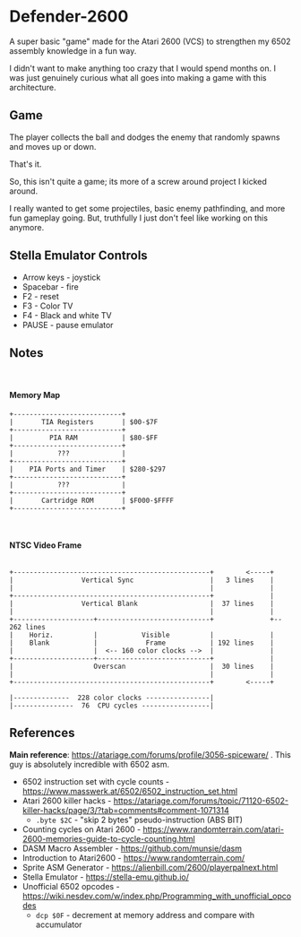 # Defender-2600

A super basic "game" made for the Atari 2600 (VCS) to strengthen my 6502 assembly knowledge in a fun way.

I didn't want to make anything too crazy that I would spend months on.
I was just genuinely curious what all goes into making a game with this architecture.


## Game
The player collects the ball and dodges the enemy that randomly spawns and moves up or down.

That's it.

So, this isn't quite a game; its more of a screw around project I kicked around.

I really wanted to get some projectiles, basic enemy pathfinding, and more fun gameplay going. 
But, truthfully I just don't feel like working on this anymore.



## Stella Emulator Controls
* Arrow keys - joystick
* Spacebar   - fire
* F2 - reset
* F3 - Color TV
* F4 - Black and white TV
* PAUSE - pause emulator


## Notes

<br>

#### Memory Map
```
+---------------------------+
|       TIA Registers       | $00-$7F
+---------------------------+
|         PIA RAM           | $80-$FF
+---------------------------+
|           ???             |
+---------------------------+
|    PIA Ports and Timer    | $280-$297
+---------------------------+
|           ???             |
+---------------------------+
|       Cartridge ROM       | $F000-$FFFF
+---------------------------+
```

<br>

#### NTSC Video Frame
```

+-------------------------------------------------+        <-----+
|                 Vertical Sync                   |   3 lines    |
|                                                 |              |
+-------------------------------------------------+              |
|                 Vertical Blank                  |  37 lines    |
|                                                 |              |
+--------------------+----------------------------+              +-- 262 lines
|    Horiz.          |           Visible          |              |
|    Blank           |            Frame           | 192 lines    |
|                    |  <-- 160 color clocks -->  |              |
+--------------------+----------------------------+              |
|                    Overscan                     |  30 lines    |
|                                                 |              |
+-------------------------------------------------+        <-----+

|--------------  228 color clocks ----------------|
|---------------  76  CPU cycles -----------------|

```


## References
**Main reference**: https://atariage.com/forums/profile/3056-spiceware/ . This guy is absolutely incredible with 6502 asm.


* 6502 instruction set with cycle counts - https://www.masswerk.at/6502/6502_instruction_set.html
* Atari 2600 killer hacks - https://atariage.com/forums/topic/71120-6502-killer-hacks/page/3/?tab=comments#comment-1071314
  * ```.byte $2C``` - "skip 2 bytes" pseudo-instruction (ABS BIT)
* Counting cycles on Atari 2600 - https://www.randomterrain.com/atari-2600-memories-guide-to-cycle-counting.html
* DASM Macro Assembler - https://github.com/munsie/dasm
* Introduction to Atari2600 - https://www.randomterrain.com/
* Sprite ASM Generator - https://alienbill.com/2600/playerpalnext.html
* Stella Emulator - https://stella-emu.github.io/
* Unofficial 6502 opcodes - https://wiki.nesdev.com/w/index.php/Programming_with_unofficial_opcodes
  * ```dcp $0F``` - decrement at memory address and compare with accumulator
